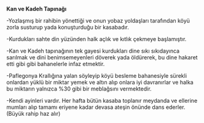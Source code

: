 **Kan ve Kadeh Tapınağı**

-Yozlaşmış bir rahibin yönettiği ve onun yobaz yoldaşları tarafından köyü zorla susturup yada konuşturduğu bir kasabadır.

-Kurdukları sahte din yüzünden halk açlık ve kıtlık çekmeye başlamıştır.

-Kan ve Kadeh tapınağının tek gayesi kurdukları dine sıkı sıkıdayınca sarılmak ve dini benimsemeyenleri döverek yada öldürerek, bu dine hakaret etti gibi gibi bahanelerle infaz etmektir.

-Paflegonya Krallığına yalan söyleyip köyü besleme bahanesiyle sürekli onlardan yüklü bir miktar yemek ve altın alıp onlara iyi davranırlar ve halka bu miktarın yalnızca %30 gibi bir meblağsını vermektedir.

-Kendi ayinleri vardır. Her hafta bütün kasaba toplanır meydanda ve ellerine mumları alıp tamamı eriyene kadar devasa ateşin önünde dans ederler. (Büyük rahip haz alır)